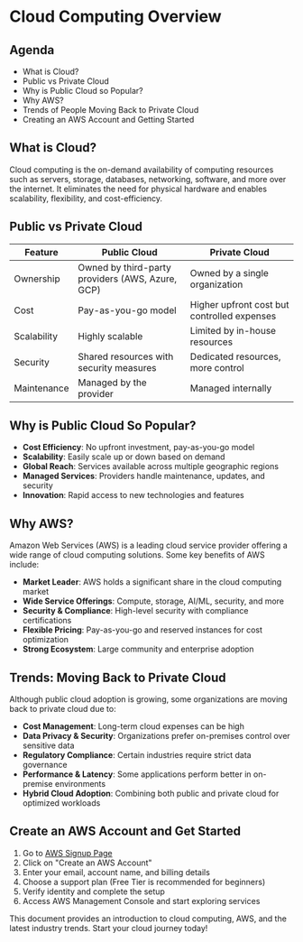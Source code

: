 # Cloud Computing Overview

## Agenda
- What is Cloud?
- Public vs Private Cloud
- Why is Public Cloud so Popular?
- Why AWS?
- Trends of People Moving Back to Private Cloud
- Creating an AWS Account and Getting Started

## What is Cloud?
Cloud computing is the on-demand availability of computing resources such as servers, storage, databases, networking, software, and more over the internet. It eliminates the need for physical hardware and enables scalability, flexibility, and cost-efficiency.

## Public vs Private Cloud
| Feature | Public Cloud | Private Cloud |
|---------|-------------|--------------|
| Ownership | Owned by third-party providers (AWS, Azure, GCP) | Owned by a single organization |
| Cost | Pay-as-you-go model | Higher upfront cost but controlled expenses |
| Scalability | Highly scalable | Limited by in-house resources |
| Security | Shared resources with security measures | Dedicated resources, more control |
| Maintenance | Managed by the provider | Managed internally |

## Why is Public Cloud So Popular?
- **Cost Efficiency**: No upfront investment, pay-as-you-go model
- **Scalability**: Easily scale up or down based on demand
- **Global Reach**: Services available across multiple geographic regions
- **Managed Services**: Providers handle maintenance, updates, and security
- **Innovation**: Rapid access to new technologies and features

## Why AWS?
Amazon Web Services (AWS) is a leading cloud service provider offering a wide range of cloud computing solutions. Some key benefits of AWS include:
- **Market Leader**: AWS holds a significant share in the cloud computing market
- **Wide Service Offerings**: Compute, storage, AI/ML, security, and more
- **Security & Compliance**: High-level security with compliance certifications
- **Flexible Pricing**: Pay-as-you-go and reserved instances for cost optimization
- **Strong Ecosystem**: Large community and enterprise adoption

## Trends: Moving Back to Private Cloud
Although public cloud adoption is growing, some organizations are moving back to private cloud due to:
- **Cost Management**: Long-term cloud expenses can be high
- **Data Privacy & Security**: Organizations prefer on-premises control over sensitive data
- **Regulatory Compliance**: Certain industries require strict data governance
- **Performance & Latency**: Some applications perform better in on-premise environments
- **Hybrid Cloud Adoption**: Combining both public and private cloud for optimized workloads

## Create an AWS Account and Get Started
1. Go to [AWS Signup Page](https://aws.amazon.com/free/)
2. Click on "Create an AWS Account"
3. Enter your email, account name, and billing details
4. Choose a support plan (Free Tier is recommended for beginners)
5. Verify identity and complete the setup
6. Access AWS Management Console and start exploring services

This document provides an introduction to cloud computing, AWS, and the latest industry trends. Start your cloud journey today!
